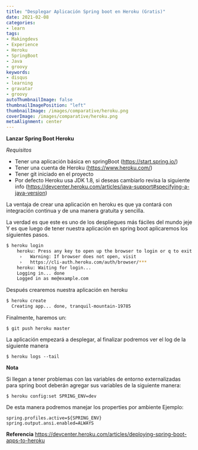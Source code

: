 ```yaml
---
title: "Desplegar Aplicación Spring boot en Heroku (Gratis)"
date: 2021-02-08
categories:
- learn
tags:
- Makingdevs
- Experience
- Heroku
- SpringBoot
- Java
- groovy
keywords:
- disqus
- learning
- gravatar
- groovy
autoThumbnailImage: false
thumbnailImagePosition: "left"
thumbnailImage: /images/comparative/heroku.png
coverImage: /images/comparative/heroku.png
metaAlignment: center
---
```

**Lanzar Spring Boot Heroku**

*Requisitos*

* Tener una aplicación básica  en springBoot (https://start.spring.io/)
* Tener una cuenta de Heroku (https://www.heroku.com/)
* Tener git iniciado en el proyecto
* Por defecto Heroku usa JDK 1.8, si deseas cambiarlo revisa la siguiente info (https://devcenter.heroku.com/articles/java-support#specifying-a-java-version)

La ventaja de crear una aplicación en heroku es que ya contará con integración continua y de una manera gratuita y sencilla.

La verdad es que este es uno de los despliegues más fáciles del mundo jeje
Y es que luego de tener nuestra aplicación en spring boot aplicaremos los siguientes pasos.

```bash
$ heroku login
    heroku: Press any key to open up the browser to login or q to exit
     ›   Warning: If browser does not open, visit
     ›   https://cli-auth.heroku.com/auth/browser/***
    heroku: Waiting for login...
    Logging in... done
    Logged in as me@example.com
````

Después  crearemos nuestra aplicación en heroku

```bash
$ heroku create
  Creating app... done, tranquil-mountain-19785
````

Finalmente, haremos un:
```shell
$ git push heroku master
```

La aplicación empezará a desplegar, al finalizar podremos ver el log de la siguiente manera

```shell
$ heroku logs --tail
```

**Nota**

Si llegan a tener problemas  con las variables de entorno externalizadas para spring boot deberán agregar sus variables de la siguiente manera:
```shell
$ heroku config:set SPRING_ENV=dev
```

De esta manera  podremos manejar los properties por ambiente
Ejemplo:

```shell
spring.profiles.active=${SPRING_ENV}
spring.output.ansi.enabled=ALWAYS
```


**Referencia**
https://devcenter.heroku.com/articles/deploying-spring-boot-apps-to-heroku

